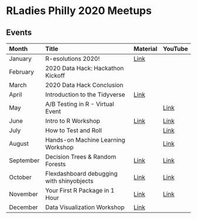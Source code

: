 
# RLadies Philly 2020 Meetups

## Events
| Month     | Title                                      | Material                                                   | YouTube |
| :-------- | :----------------------------------------- | :--------------------------------------------------------- | :------ |
| January   | R-esolutions 2020!                         | [Link](2020_01)                                            |         |
| February  | 2020 Data Hack: Hackathon Kickoff          |                                                            |         |
| March     | 2020 Data Hack Conclusion                  |                                                            |         |
| April     | Introduction to the Tidyverse              | [Link](2020_04_Intro-Tidyverse.md)                         |         |
| May       | A/B Testing in R - Virtual Event           |                 | [Link](https://www.youtube.com/watch?v=QXpYtM-Zlxg) |
| June      | Intro to R Workshop                        | [Link](2020_06)              |  [Link](https://youtu.be/80VIvZZegY8) |
| July      | How to Test and Roll                       |       | [Link](https://www.youtube.com/watch?v=k3-gsNwWX7E) |
| August    | Hands-on Machine Learning Workshop         |       | [Link](https://www.youtube.com/watch?v=6AFHMIJ8EGY) |
| September | Decision Trees & Random Forests            | [Link](2020_09_September.md)                               |[Link](https://www.youtube.com/watch?v=h5OXch2lXWo)|
| October   | Flexdashboard debugging with shinyobjects | [Link](https://www.rladiesphilly.org/post/oct2020-recap/)  |[Link](https://www.youtube.com/watch?v=a6Gni_fbLaU)|
| November  | Your First R Package in 1 Hour             | [Link](https://www.rladiesphilly.org/post/nov2020-recap/)  | [Link](https://www.youtube.com/watch?v=xcXzaEmZ-m4)|
| December  | Data Visualization Workshop                | [Link](https://www.rladiesphilly.org/post/recap_data_viz/) |         |















